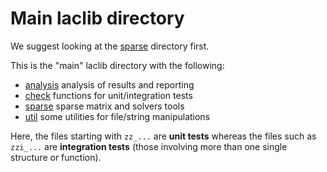 # Main laclib directory

We suggest looking at the [sparse](https://github.com/cpmech/laclib/tree/main/src/sparse) directory first.

This is the "main" laclib directory with the following:

- [analysis](https://github.com/cpmech/laclib/tree/main/src/analysis) analysis of results and reporting
- [check](https://github.com/cpmech/laclib/tree/main/src/check) functions for unit/integration tests
- [sparse](https://github.com/cpmech/laclib/tree/main/src/sparse) sparse matrix and solvers tools
- [util](https://github.com/cpmech/laclib/tree/main/src/util) some utilities for file/string manipulations

Here, the files starting with `zz_...` are **unit tests** whereas the files such as `zzi_...` are **integration tests** (those involving more than one single structure or function).
